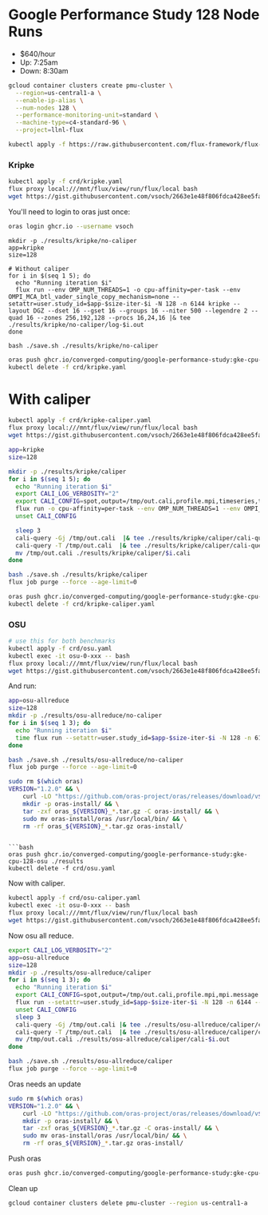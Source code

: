 # Google Performance Study 128 Node Runs

- $640/hour
- Up: 7:25am
- Down: 8:30am

```bash
gcloud container clusters create pmu-cluster \
  --region=us-central1-a \
  --enable-ip-alias \
  --num-nodes 128 \
  --performance-monitoring-unit=standard \
  --machine-type=c4-standard-96 \
  --project=llnl-flux

kubectl apply -f https://raw.githubusercontent.com/flux-framework/flux-operator/refs/heads/main/examples/dist/flux-operator.yaml
```

### Kripke

```bash
kubectl apply -f crd/kripke.yaml
flux proxy local:///mnt/flux/view/run/flux/local bash
wget https://gist.githubusercontent.com/vsoch/2663e1e48f806fdca428ee5fa8db1c3d/raw/93f22aaf6423d3e29a7be41522b9c39058b0ba9d/save.sh
```

You'll need to login to oras just once:

```bash
oras login ghcr.io --username vsoch
```

```console
mkdir -p ./results/kripke/no-caliper
app=kripke
size=128

# Without caliper
for i in $(seq 1 5); do     
  echo "Running iteration $i"
  flux run --env OMP_NUM_THREADS=1 -o cpu-affinity=per-task --env OMPI_MCA_btl_vader_single_copy_mechanism=none --setattr=user.study_id=$app-$size-iter-$i -N 128 -n 6144 kripke --layout DGZ --dset 16 --gset 16 --groups 16 --niter 500 --legendre 2 --quad 16 --zones 256,192,128 --procs 16,24,16 |& tee ./results/kripke/no-caliper/log-$i.out
done

bash ./save.sh ./results/kripke/no-caliper
```
```bash
oras push ghcr.io/converged-computing/google-performance-study:gke-cpu-128-kripke-no-caliper ./results
kubectl delete -f crd/kripke.yaml
```

# With caliper

```bash
kubectl apply -f crd/kripke-caliper.yaml
flux proxy local:///mnt/flux/view/run/flux/local bash
wget https://gist.githubusercontent.com/vsoch/2663e1e48f806fdca428ee5fa8db1c3d/raw/93f22aaf6423d3e29a7be41522b9c39058b0ba9d/save.sh

app=kripke
size=128

mkdir -p ./results/kripke/caliper
for i in $(seq 1 5); do     
  echo "Running iteration $i"
  export CALI_LOG_VERBOSITY="2"
  export CALI_CONFIG=spot,output=/tmp/out.cali,profile.mpi,timeseries,timeseries.iteration_interval=1,timeseries.maxrows=500,mpi.message.count,mpi.message.size
  flux run -o cpu-affinity=per-task --env OMP_NUM_THREADS=1 --env OMPI_MCA_btl_vader_single_copy_mechanism=none --setattr=user.study_id=$app-$size-iter-$i -N 128 -n 6144 kripke --layout DGZ --dset 16 --gset 16 --groups 16 --niter 500 --legendre 2 --quad 16 --zones 256,192,128 --procs 16,24,16  |& tee ./results/kripke/caliper/log-$i.out
  unset CALI_CONFIG

  sleep 3
  cali-query -Gj /tmp/out.cali  |& tee ./results/kripke/caliper/cali-query-$i-Gj.out
  cali-query -T /tmp/out.cali  |& tee ./results/kripke/caliper/cali-query-$i-T.out
  mv /tmp/out.cali ./results/kripke/caliper/$i.cali
done

bash ./save.sh ./results/kripke/caliper
flux job purge --force --age-limit=0
```

```bash
oras push ghcr.io/converged-computing/google-performance-study:gke-cpu-128-kripke-caliper ./results
kubectl delete -f crd/kripke-caliper.yaml
```

### OSU

```bash
# use this for both benchmarks
kubectl apply -f crd/osu.yaml
kubectl exec -it osu-0-xxx -- bash
flux proxy local:///mnt/flux/view/run/flux/local bash
wget https://gist.githubusercontent.com/vsoch/2663e1e48f806fdca428ee5fa8db1c3d/raw/93f22aaf6423d3e29a7be41522b9c39058b0ba9d/save.sh
```

And run:

```bash
app=osu-allreduce
size=128
mkdir -p ./results/osu-allreduce/no-caliper
for i in $(seq 1 3); do 
  echo "Running iteration $i"
  time flux run --setattr=user.study_id=$app-$size-iter-$i -N 128 -n 6144 --env OMPI_MCA_btl_vader_single_copy_mechanism=none -o cpu-affinity=per-task /usr/libexec/osu-micro-benchmarks/mpi/collective/osu_allreduce |& tee ./results/osu-allreduce/no-caliper/log-$i.out
done

bash ./save.sh ./results/osu-allreduce/no-caliper
flux job purge --force --age-limit=0

sudo rm $(which oras) 
VERSION="1.2.0" && \
    curl -LO "https://github.com/oras-project/oras/releases/download/v${VERSION}/oras_${VERSION}_linux_amd64.tar.gz" && \
    mkdir -p oras-install/ && \
    tar -zxf oras_${VERSION}_*.tar.gz -C oras-install/ && \
    sudo mv oras-install/oras /usr/local/bin/ && \
    rm -rf oras_${VERSION}_*.tar.gz oras-install/
```
```

```bash
oras push ghcr.io/converged-computing/google-performance-study:gke-cpu-128-osu ./results
kubectl delete -f crd/osu.yaml
```

Now with caliper.

```bash
kubectl apply -f crd/osu-caliper.yaml
kubectl exec -it osu-0-xxx -- bash
flux proxy local:///mnt/flux/view/run/flux/local bash
wget https://gist.githubusercontent.com/vsoch/2663e1e48f806fdca428ee5fa8db1c3d/raw/93f22aaf6423d3e29a7be41522b9c39058b0ba9d/save.sh

```

Now osu all reduce.

```bash
export CALI_LOG_VERBOSITY="2"
app=osu-allreduce
size=128
mkdir -p ./results/osu-allreduce/caliper
for i in $(seq 1 3); do 
  echo "Running iteration $i"
  export CALI_CONFIG=spot,output=/tmp/out.cali,profile.mpi,mpi.message.count,mpi.message.size
  flux run --setattr=user.study_id=$app-$size-iter-$i -N 128 -n 6144 --env OMPI_MCA_btl_vader_single_copy_mechanism=none -o cpu-affinity=per-task /usr/libexec/osu-micro-benchmarks/mpi/collective/osu_allreduce |& tee ./results/osu-allreduce/caliper/log-$i.out
  unset CALI_CONFIG
  sleep 3
  cali-query -Gj /tmp/out.cali |& tee ./results/osu-allreduce/caliper/cali-query-Gj-$i.out
  cali-query -T /tmp/out.cali  |& tee ./results/osu-allreduce/caliper/cali-query-T-$i.out
  mv /tmp/out.cali ./results/osu-allreduce/caliper/cali-$i.out
done

bash ./save.sh ./results/osu-allreduce/caliper
flux job purge --force --age-limit=0
```

Oras needs an update

```bash
sudo rm $(which oras) 
VERSION="1.2.0" && \
    curl -LO "https://github.com/oras-project/oras/releases/download/v${VERSION}/oras_${VERSION}_linux_amd64.tar.gz" && \
    mkdir -p oras-install/ && \
    tar -zxf oras_${VERSION}_*.tar.gz -C oras-install/ && \
    sudo mv oras-install/oras /usr/local/bin/ && \
    rm -rf oras_${VERSION}_*.tar.gz oras-install/
```

Push oras

```bash
oras push ghcr.io/converged-computing/google-performance-study:gke-cpu-128-osu ./results
```

Clean up

```bash
gcloud container clusters delete pmu-cluster --region us-central1-a
```

